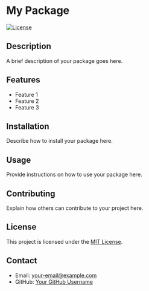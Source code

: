 # My Package

[![License](https://img.shields.io/badge/license-MIT-blue.svg)](https://opensource.org/licenses/MIT)

## Description

A brief description of your package goes here.

## Features

- Feature 1
- Feature 2
- Feature 3

## Installation

Describe how to install your package here.

## Usage

Provide instructions on how to use your package here.

## Contributing

Explain how others can contribute to your project here.

## License

This project is licensed under the [MIT License](https://opensource.org/licenses/MIT).

## Contact

- Email: your-email@example.com
- GitHub: [Your GitHub Username](https://github.com/your-username)